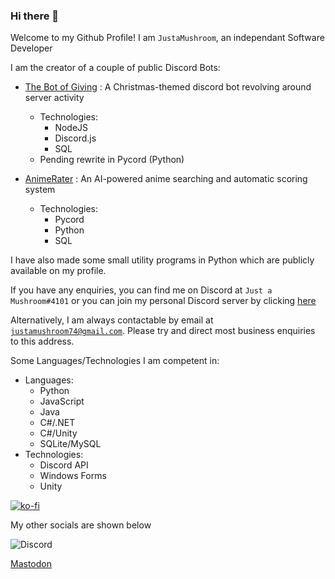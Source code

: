 ### Hi there 👋

Welcome to my Github Profile! I am `JustaMushroom`, an independant Software Developer

I am the creator of a couple of public Discord Bots:
- [The Bot of Giving](https://top.gg/bot/775789054448500806) : A Christmas-themed discord bot revolving around server activity
    - Technologies:
        * NodeJS
        * Discord.js
        * SQL
    * Pending rewrite in Pycord (Python)

- [AnimeRater](https://top.gg/bot/923758734218494007) : An AI-powered anime searching and automatic scoring system
    - Technologies:
        * Pycord
        * Python
        * SQL


I have also made some small utility programs in Python which are publicly available on my profile.

If you have any enquiries, you can find me on Discord at `Just a Mushroom#4101` or you can join my personal Discord server by clicking [here](https://discord.gg/4tPNcsTV5A)

Alternatively, I am always contactable by email at [`justamushroom74@gmail.com`](mailto:justamushroom74@gmail.com). Please try and direct most business enquiries to this address.

Some Languages/Technologies I am competent in:
 - Languages:
    * Python
    * JavaScript
    * Java
    * C#/.NET
    * C#/Unity
    * SQLite/MySQL
 - Technologies:
    * Discord API
    * Windows Forms
    * Unity

<!--You can support me over at [my Ko-Fi page](https://ko-fi.com/justamushroom)!-->

[![ko-fi](https://ko-fi.com/img/githubbutton_sm.svg)](https://ko-fi.com/A0A0D5H4I)

My other socials are shown below

![Discord](https://badgen.net/badge/Discord/Just%20a%20Mushroom%234101?icon=discord)

[Mastodon](https://neovibe.app/@AbsentAria)

<!--[![Keybase](https://badgen.net/badge/Keybase/madguy123456788?icon=keybase)](https://keybase.io/madguy123456788)-->

<!--*I'll make more of my projects open-source eventually*-->


<!--
**JustaMushroom/JustaMushroom** is a ✨ _special_ ✨ repository because its `README.md` (this file) appears on your GitHub profile.

Here are some ideas to get you started:

- 🔭 I’m currently working on ...
- 🌱 I’m currently learning ...
- 👯 I’m looking to collaborate on ...
- 🤔 I’m looking for help with ...
- 💬 Ask me about ...
- 📫 How to reach me: ...
- 😄 Pronouns: ...
- ⚡ Fun fact: ...
-->
